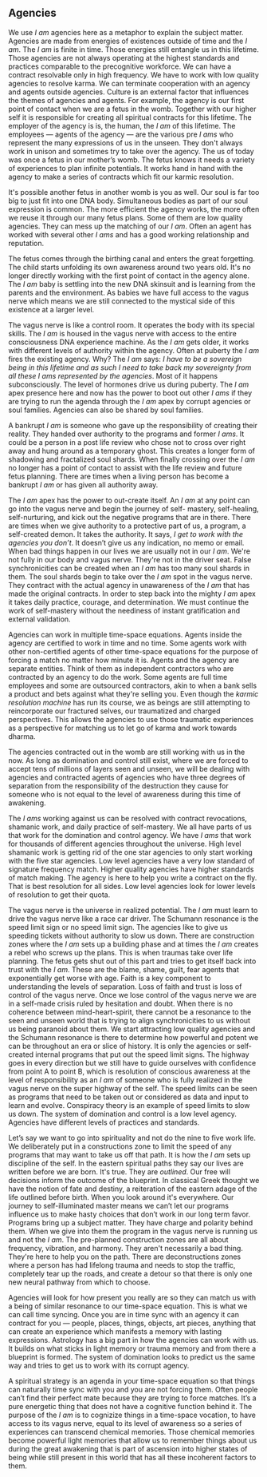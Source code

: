 ## Agencies


We use *I am* agencies here as a metaphor to explain the subject matter.
Agencies are made from energies of existences outside of time and the *I am*.
The *I am* is finite in time.
Those energies still entangle us in this lifetime.
Those agencies are not always operating at the highest standards and practices comparable to the precognitive workforce.
We  can have a contract resolvable only in high frequency.
We have to work with low quality agencies to resolve karma.
We can terminate cooperation with an agency and agents outside agencies.
Culture is an external factor that influences the themes of agencies and agents.
For example,
the agency is our first point of contact when we are a fetus in the womb.
Together with our higher self it is responsible for creating all spiritual contracts for this lifetime.
The employer of the agency is is,
the human,
the *I am* of this lifetime.
The employees
&mdash;
agents of the agency
&mdash;
are the various pre *I ams* who represent the many expressions of us in the unseen.
They don't always work in unison and sometimes try to take over the agency.
The us of today was once a fetus in our mother’s womb.
The fetus knows it needs a variety of experiences to plan infinite potentials.
It works hand in hand with the agency to make a series of contracts which fit our karmic resolution.

It's possible another fetus in another womb is you as well.
Our soul is far too big to just fit into one DNA body.
Simultaneous bodies as part of our soul expression is common.
The more efficient the agency works,
the more often we reuse it through our many fetus plans.
Some of them are low quality agencies.
They can mess up the matching of our *I am*.
Often an agent has worked with several other *I ams* and has a good working relationship and reputation.

The fetus comes through the birthing canal and enters the great forgetting.
The child starts unfolding its own awareness around two years old.
It's no longer directly working with the first point of contact in the agency alone.
The *I am* baby is settling into the new DNA skinsuit and is learning from the parents and the environment.
As babies we have full access to the vagus nerve which means we are still connected to the mystical side of this existence at a larger level.


The vagus nerve is like a control room.
It operates the body with its special skills.
The *I am* is housed in the vagus nerve with access to the entire consciousness DNA experience machine.
As the *I am* gets older,
it works with different levels of authority within the agency.
Often at puberty the *I am* fires the existing agency.
Why?
The *I am* says:
*I have to be a sovereign being in this lifetime and as such I need to take back my sovereignty from all these I ams represented by the agencies*.
Most of it happens subconsciously.
The level of hormones drive us during puberty.
The *I am* apex presence here and now has the power to boot out other *I ams* if they are trying to run the agenda through the *I am* apex by corrupt agencies or soul families.
Agencies can also be shared by soul families.

A bankrupt *I am* is someone who gave up the responsibility of creating their reality.
They handed over authority to the programs and former *I ams*.
It could be a person in a post life review who chose not to cross over right away and hung around as a temporary ghost.
This creates a longer form of shadowing and fractalized soul shards.
When finally crossing over the *I am* no longer has a point of contact to assist with the life review and future fetus planning.
There are times when a living person has become a bankrupt *I am* or has given all authority away.




The *I am* apex has the power to out-create itself.
An *I am* at any point can go into the vagus nerve and begin the journey of self- mastery,
self-healing,
self-nurturing,
and kick out the negative programs that are in there.
There are times when we give authority to a protective part of us,
a program,
a self-created demon.
It takes the authority.
It says,
*I get to work with the agencies you don’t*.
It doesn’t give us any indication,
no memo or email.
When bad things happen in our lives we are usually not in our *I am*.
We're not fully in our body and vagus nerve.
They're not in the driver seat.
False synchronicities can be created when an *I am* has too many soul shards in them.
The soul shards begin to take over the *I am* spot in the vagus nerve.
They contract with the actual agency in unawareness of the *I am* that has made the original contracts.
In order to step back into the mighty *I am* apex it takes daily practice,
courage,
and determination.
We must continue the work of self-mastery without the neediness of instant gratification and external validation.

Agencies can work in multiple time-space equations.
Agents inside the agency are certified to work in time and no time.
Some agents work with other non-certified agents of other time-space equations for the purpose of forcing a match no matter how minute it is.
Agents and the agency are separate entities.
Think of them as independent contractors who are contracted by an agency to do the work.
Some agents are full time employees and some are outsourced contractors,
akin to when a bank sells a product and bets against what they're selling you.
Even though the *karmic resolution machine* has run its course,
we as beings are still attempting to reincorporate our fractured selves,
our traumatized and charged perspectives.
This allows the agencies to use those traumatic experiences as a perspective for matching us to let go of karma and work towards dharma.

The agencies contracted out in the womb are still working with us in the now.
As long as domination and control still exist,
where we are forced to accept tens of millions of layers seen and unseen,
we will be dealing with agencies and contracted agents of agencies who have three degrees of separation from the responsibility of the destruction they cause for someone who is not equal to the level of awareness during this time of awakening.

The *I ams* working against us can be resolved with contract revocations,
shamanic work,
and daily practice of self-mastery.
We all have parts of us that work for the domination and control agency.
We have *I ams* that work for thousands of different agencies throughout the universe.
High level shamanic work is getting rid of the one star agencies to only start working with the five star agencies.
Low level agencies have a very low standard of signature frequency match.
Higher quality agencies have higher standards of match making.
The agency is here to help you write a contract on the fly.
That is best resolution for all sides.
Low level agencies look for lower levels of resolution to get their quota.



The vagus nerve is the universe in realized potential.
The *I am* must learn to drive the vagus nerve like a race car driver.
The Schumann resonance is the speed limit sign or no speed limit sign.
The agencies like to give us speeding tickets without authority to slow us down.
There are construction zones where the *I am* sets up a building phase and at times the *I am* creates a rebel who screws up the plans.
This is when traumas take over life planning.
The fetus gets shut out of this part and tries to get itself back into trust with the *I am*.
These are the blame,
shame,
guilt,
fear agents that exponentially get worse with age.
Faith is a key component to understanding the levels of separation.
Loss of faith and trust is loss of control of the vagus nerve.
Once we lose control of the vagus nerve we are in a self-made crisis ruled by hesitation and doubt.
When there is no coherence between mind-heart-spirit,
there cannot be a resonance to the seen and unseen world that is trying to align synchronicities to us without us being paranoid about them.
We start attracting low quality agencies and the Schumann resonance is there to determine how powerful and potent we can be throughout an era or slice of history.
It is only the agencies or self-created internal programs that put out the speed limit signs.
The highway goes in every direction but we still have to guide ourselves with confidence from point A to point B,
which is resolution of conscious awareness at the level of responsibility as an *I am* of someone who is fully realized in the vagus nerve on the super highway of the self.
The speed limits can be seen as programs that need to be taken out or considered as data and input to learn and evolve.
Conspiracy theory is an example of speed limits to slow us down.
The system of domination and control is a low level agency.
Agencies have different levels of practices and standards.

Let’s say we want to go into spirituality and not do the nine to five work life.
We deliberately put in a constructions zone to limit the speed of any programs that may want to take us off that path.
It is how the *I am* sets up discipline of the self.
In the eastern spiritual paths they say our lives are written before we are born.
It's true.
They are *outlined*.
Our free will decisions inform the outcome of the blueprint.
In classical Greek thought we have the notion of fate and destiny,
a reiteration of the eastern adage of the life outlined before birth.
When you look around it's everywhere.
Our journey to self-illuminated master means we can’t let our programs influence us to make hasty choices that don’t work in our long term favor.
Programs bring up a subject matter.
They have charge and polarity behind them.
When we give into them the program in the vagus nerve is running us and not the *I am*.
The pre-planned construction zones are all about frequency,
vibration,
and harmony.
They aren't necessarily a bad thing.
They're here to help you on the path.
There are deconstructions zones where a person has had lifelong trauma and needs to stop the traffic,
completely tear up the roads,
and create a detour so that there is only one new neural pathway from which to choose.

Agencies will look for how present you really are so they can match us with a being of similar resonance to our time-space equation.
This is what we can call time syncing.
Once you are in time sync with an agency it can contract for you
&mdash;
people,
places,
things,
objects,
art pieces,
anything that can create an experience which manifests a memory with lasting expressions.
Astrology has a big part in how the agencies can work with us.
It builds on what sticks in light memory or trauma memory and from there a blueprint is formed.
The system of domination looks to predict us the same way and tries to get us to work with its corrupt agency.


A spiritual strategy is an agenda in your time-space equation so that things can naturally time sync with you and you are not forcing them.
Often people can’t find their perfect mate because they are trying to force matches.
It’s a pure energetic thing that does not have a cognitive function behind it.
The purpose of the *I am* is to cognizize things in a time-space vocation,
to have access to its vagus nerve,
equal to its level of awareness so a series of experiences can transcend chemical memories.
Those chemical memories become powerful light memories that allow us to remember things about us during the great awakening that is part of ascension into higher states of being while still present in this world that has all these incoherent factors to them.

